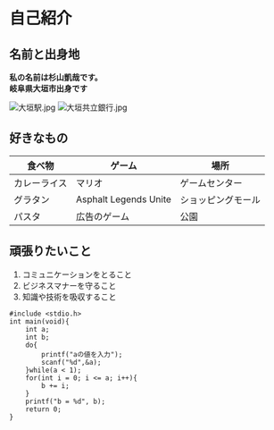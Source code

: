 # 自己紹介
## 名前と出身地
**私の名前は杉山凱哉です。**<br>
**岐阜県大垣市出身です**<br>

![大垣駅.jpg](/attachment/67f754ca2d06e4eb52f5e614)
![大垣共立銀行.jpg](/attachment/67f754d82d06e4eb52f5e6f4)

## 好きなもの
| 食べ物       | ゲーム                | 場所               |
| ------------ | --------------------- | ------------------ |
| カレーライス | マリオ                | ゲームセンター     |
| グラタン     | Asphalt Legends Unite | ショッピングモール |
| パスタ       | 広告のゲーム          | 公園               |

## 頑張りたいこと
1. コミュニケーションをとること
2. ビジネスマナーを守ること
3. 知識や技術を吸収すること

```
#include <stdio.h>
int main(void){
    int a;
    int b;
    do{
        printf("aの値を入力");
        scanf("%d",&a);
    }while(a < 1);
    for(int i = 0; i <= a; i++){
        b += i;
    }
    printf("b = %d", b);
    return 0;
}